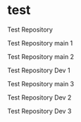 # test
Test Repository

Test Repository main 1

Test Repository main 2

Test Repository Dev 1

Test Repository main 3

Test Repository Dev 2

Test Repository Dev 3
